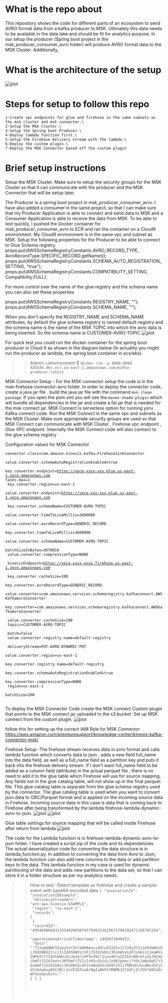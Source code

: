 # What is the repo about
This repository shows the code for different parts of an ecosystem to send AVRO format data from a kafka producer to MSK. Ultimately this data needs to be available in the data lake and should be fit for analytics purpose. In our setup the producer (Spring boot project in the msk_producer_consumer_avro folder) will produce AVRO format data to the MSK Cluster. Additionally,

# What is the architecture of the setup
![plot](./mskconnectavro.png)

# Steps for setup to follow this repo
    1-Create vpc endpoints for glue and firehose in the same subnets as the msk cluster and msk connector.\
    2-Setup the MSK Cluster.\
    3-Setup the Spring boot Producer.\
    4-Deploy lambda function first.\
    5-Setup the Firehose Delivery stream with the lambda.\
    6-Deploy the custom plugin.\
    7-Deploy the MSK Connector based off the custom plugin

# Brief setup instructions

Setup the MSK Cluster. Make sure to setup the security groups for the MSK Cluster so that it can communicate with the producer and the MSK Connector that will be setup later.


The Producer is a spring boot project in msk_producer_consumer_avro.
I have also added a consumer in the same project, so that I can make sure that my Producer  Application is able to connect and send data to MSK and a Consumer Application is able to receive the data from MSK. To be able to test quickly, I pushed the Docker container for msk_producer_consumer_avro to ECR and ran the container on a Cloud9 environment. My Cloud9 environment is in the same vpc and subnet as MSK. Setup the following properties for the Producer to be able to connect to Glue Schema registry.
 props.put(AWSSchemaRegistryConstants.AVRO_RECORD_TYPE, AvroRecordType.SPECIFIC_RECORD.getName());
 props.put(AWSSchemaRegistryConstants.SCHEMA_AUTO_REGISTRATION_SETTING, "true");
 props.put(AWSSchemaRegistryConstants.COMPATIBILITY_SETTING, Compatibility.FULL);

 For more control over the name of the glue registry and the schema name you can also set these properties
 
 props.put(AWSSchemaRegistryConstants.REGISTRY_NAME, "<some valid registry name>");
 props.put(AWSSchemaRegistryConstants.SCHEMA_NAME, "<some valid schema name>");

When you don't specify the REGISTRY_NAME and SCHEMA_NAME attributes, by default the glue schema registry is named default-registry and the schema name is the name of the MSK TOPIC into which the avro data is being inserted. So the schema name is CUSTOMER-AVRO-TOPIC 
![plot](./glue_schema_registry.png)

For quick test you could run the docker container for the spring boot producer in Cloud 9 as shown in the diagram below (In actuality you might run the producer as lambda, the spring boot container in ecs/eks).
>>Admin:~/environment $ `docker run -p 8080:8080 XXXXXX.dkr.ecr.us-east-1.amazonaws.com/kafka-producer:latest`

MSK Connector Setup - For the MSK connector setup the code is in the msk-firehose-connector-avro folder. In order to deploy the connector code, create a java jar file . build the java jar file with the command `mvn clean package`. If you open the pom.xml you will see the `maven-shade-plugin` which will bundle all dependencies in the jar and create a fat jar that is needed for the msk connect jar. MSK Connect is serverless option for running yoru Kafka connect code. Run the MSK Connect in the same vpc and subnets as the MSK Cluster. Make sure appropriate security groups are used so that MSK Connect can communicate with MSK Cluster , Firehose vpc endpoint , Glue VPC endpoint. Internally the MSK Connect code will also connect to the glue schema registry

Configuration values for MSK Connector

<code>connector.class=com.amazon.kinesis.kafka.FirehoseSinkConnector<br/>
value.converter.schemaAutoRegistrationEnabled=true<br/>
key.converter.endpoint=https://vpce-xxxx-xxx.glue.us-east-1.vpce.amazonaws.com
tasks.max=1 <br/>
key.converter.region=us-east-1 <br/>
value.converter.endpoint=https://vpce-xxx-xxx.glue.us-east-1.vpce.amazonaws.com <br/>
key.converter.schemaName=CUSTOMER-AVRO-TOPIC<br/>
value.converter.timeToLiveMillis=3600000<br/>
value.converter.avroRecordType=GENERIC_RECORD<br/>
key.converter.timeToLiveMillis=3600000 <br/>
value.converter.schemaName=CUSTOMER-AVRO-TOPIC <br/>
batchSizeInBytes=3670016 <br/>
value.converter.compressionType=NONE <br/>
kinesisEndpoint=https://vpce-xxxx-xxxx.firehose.us-east-1.vpce.amazonaws.com <br/>
key.converter.cacheSize=100 <br/>
key.converter.avroRecordType=GENERIC_RECORD <br/>
value.converter=com.amazonaws.services.schemaregistry.kafkaconnect.AWSKafkaAvroConverter<br/>
key.converter=com.amazonaws.services.schemaregistry.kafkaconnect.AWSKafkaAvroConverter <br/>
value.converter.cacheSize=100<br/>
topics=CUSTOMER-AVRO-TOPIC <br/>
batch=false <br/>
value.converter.registry.name=default-registry <br/>
deliveryStream=PUT-AVRO-DYNAMIC-PQT <br/>
value.converter.region=us-east-1<br/>
key.converter.registry.name=default-registry<br/>
key.converter.schemaAutoRegistrationEnabled=true<br/>
key.converter.compressionType=NONE<br/>
region=us-east-1<br/>
batchSize=200<br/>
</code>

To deploy the MSK Connector Code create the MSK connect Custom plugin that points to the MSK connect jar uploaded to the s3 bucket. Set up MSK connect from the custom plugin. 
![plot](./customplugin.png)

follow this for setting up the correct IAM Role for MSK Connector
https://aws.amazon.com/premiumsupport/knowledge-center/kinesis-kafka-connector-msk/



Firehose Setup -The firehose stream receives data in avro format and calls lambda function which converts data to json , adds a new field full_name into the data field, as well as a full_name field as a partition key and puts it back into the firehose delivery stream. If I don’t want full_name field to be added as a column field (attribute)  in the actual parquet file , there is no need to add it to the glue table which Firehose will use for source mapping. Any fields not in the glue catalog table, will not show up in the final parquet file. This glue catalog table is separate from the glue schema registry used by the connector. The glue catalog table is used when you want to convert json data to ORC/Parquet format and is applied on the incoming source data in Firehose. Incoming source data in this case is data that is coming back to Firehose after being transformed by the lambda firehose-lambda-dynamic-avro-to-json.
![plot](./firehose1.png)
![plot](./firehose2.png)



Glue table settings for source mapping that will be called inside Firehose after return from lambda
![plot](./gluetable.png)


The code for the Lambda function is in firehose-lambda-dynamic-avro-to-json folder. I have created a script.zip of the code and its dependencies. The actual deserialization code for converting the data structure is in lambda_function.py. In addition to converting the data from Avro to Json, the lambda function can also add new columns to the data or add partition keys to the data. This lambda function in my case is used for dynamic partitioning of the data and adds new partitions to the data set, so that I can store it in a folder structure as per my analytics needs.
>>How to test -Select template as firehose and create a sample event with base64 encoded data 
<code>{
  "invocationId": "invocationIdExample",<br/>
  "deliveryStreamArn": "arn:aws:kinesis:EXAMPLE",<br/>
  "region": "us-east-1",<br/>
  "records": [<br/>
    {<br/>
      "recordId": "49546986683135544286507457936321625675700192471156785154",<br/>
      "approximateArrivalTimestamp": 1495072949453,<br/>
      "data": "'T2JqAQQWYXZyby5zY2hlbWH6AnsidHlwZSI6InJlY29yZCIsIm5hbWUiOiJDdXN0b21lciIsIm5hbWVzcGFjZSI6IkN1c3RvbWVyLmF2cm8iLCJmaWVsZHMiOlt7Im5hbWUiOiJmaXJzdF9uYW1lIiwidHlwZSI6InN0cmluZyJ9LHsibmFtZSI6Imxhc3RfbmFtZSIsInR5cGUiOiJzdHJpbmcifV0sImNvbm5lY3QubmFtZSI6IkN1c3RvbWVyLmF2cm8uQ3VzdG9tZXIifRRhdnJvLmNvZGVjCG51bGwAxgOHt3Rlr1xYX3GToa8rNgIaBkFkYRBMb3ZlbGFjZcYDh7d0Za9cWF9xk6GvKzY='"
    }
  ]
}
</code>












